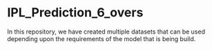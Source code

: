 # IPL_Prediction_6_overs
In this repository, we have created multiple datasets that can be used depending upon the requirements of the model that is being build.
